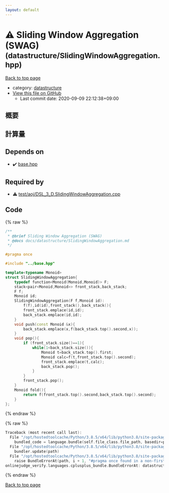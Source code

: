 ```yaml
---
layout: default
---
```


<!-- mathjax config similar to math.stackexchange -->
<script type="text/javascript" async
  src="https://cdnjs.cloudflare.com/ajax/libs/mathjax/2.7.5/MathJax.js?config=TeX-MML-AM_CHTML">
</script>
<script type="text/x-mathjax-config">
  MathJax.Hub.Config({
    TeX: { equationNumbers: { autoNumber: "AMS" }},
    tex2jax: {
      inlineMath: [ ['$','$'] ],
      processEscapes: true
    },
    "HTML-CSS": { matchFontHeight: false },
    displayAlign: "left",
    displayIndent: "2em"
  });
</script>

<script type="text/javascript" src="https://cdnjs.cloudflare.com/ajax/libs/jquery/3.4.1/jquery.min.js"></script>
<script src="https://cdn.jsdelivr.net/npm/jquery-balloon-js@1.1.2/jquery.balloon.min.js" integrity="sha256-ZEYs9VrgAeNuPvs15E39OsyOJaIkXEEt10fzxJ20+2I=" crossorigin="anonymous"></script>
<script type="text/javascript" src="../../assets/js/copy-button.js"></script>
<link rel="stylesheet" href="../../assets/css/copy-button.css" />


# :warning: Sliding Window Aggregation (SWAG) <small>(datastructure/SlidingWindowAggregation.hpp)</small>

<a href="../../index.html">Back to top page</a>

* category: <a href="../../index.html#8dc87745f885a4cc532acd7b15b8b5fe">datastructure</a>
* <a href="{{ site.github.repository_url }}/blob/master/datastructure/SlidingWindowAggregation.hpp">View this file on GitHub</a>
    - Last commit date: 2020-09-09 22:12:38+09:00




## 概要

## 計算量

## Depends on

* :heavy_check_mark: <a href="../base.hpp.html">base.hpp</a>


## Required by

* :warning: <a href="../test/aoj/DSL_3_D.SlidingWindowAggregation.cpp.html">test/aoj/DSL_3_D.SlidingWindowAggregation.cpp</a>


## Code

<a id="unbundled"></a>
{% raw %}
```cpp
/**
 * @brief Sliding Window Aggregation (SWAG)
 * @docs docs/datastructure/SlidingWindowAggregation.md
 */

#pragma once

#include "../base.hpp"

template<typename Monoid>
struct SlidingWindowAggregation{
    typedef function<Monoid(Monoid,Monoid)> F;
    stack<pair<Monoid,Monoid>> front_stack,back_stack;
    F f;
    Monoid id;
    SlidingWindowAggregation(F f,Monoid id):
        f(f),id(id),front_stack(),back_stack(){
        front_stack.emplace(id,id);
        back_stack.emplace(id,id);
    }
    void push(const Monoid &x){
        back_stack.emplace(x,f(back_stack.top().second,x));
    }
    void pop(){
        if (front_stack.size()==1){
            while(1<back_stack.size()){
                Monoid t=back_stack.top().first;
                Monoid calc=f(t,front_stack.top().second);
                front_stack.emplace(t,calc);
                back_stack.pop();
            }
        }
        front_stack.pop();
    }
    Monoid fold(){
        return f(front_stack.top().second,back_stack.top().second);
    }
};
```
{% endraw %}

<a id="bundled"></a>
{% raw %}
```cpp
Traceback (most recent call last):
  File "/opt/hostedtoolcache/Python/3.8.5/x64/lib/python3.8/site-packages/onlinejudge_verify/docs.py", line 349, in write_contents
    bundled_code = language.bundle(self.file_class.file_path, basedir=pathlib.Path.cwd())
  File "/opt/hostedtoolcache/Python/3.8.5/x64/lib/python3.8/site-packages/onlinejudge_verify/languages/cplusplus.py", line 185, in bundle
    bundler.update(path)
  File "/opt/hostedtoolcache/Python/3.8.5/x64/lib/python3.8/site-packages/onlinejudge_verify/languages/cplusplus_bundle.py", line 310, in update
    raise BundleErrorAt(path, i + 1, "#pragma once found in a non-first line")
onlinejudge_verify.languages.cplusplus_bundle.BundleErrorAt: datastructure/SlidingWindowAggregation.hpp: line 6: #pragma once found in a non-first line

```
{% endraw %}

<a href="../../index.html">Back to top page</a>

